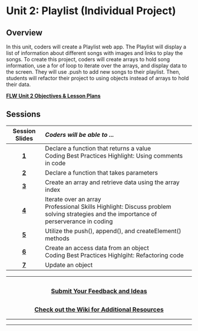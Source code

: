 # Unit 2: Playlist (Individual Project)

## Overview

In this unit, coders will create a Playlist web app.  The Playlist will display a list of information about different songs with images and links to play the songs. To create this project, coders will create arrays to hold song information, use a for of loop to iterate over the arrays, and display data to the screen. They will use .push to add new songs to their playlist. Then, students will refactor their project to using objects instead of arrays to hold their data.

[**FLW Unit 2 Objectives & Lesson Plans**]()
## Sessions

|                                                                    Session Slides                                                                     | _Coders will be able to ..._                                |
| :-----------------------------------------------------------: |:-----|
|                     [**1**]()                     | Declare a function that returns a value</br>Coding Best Practices Highlight: Using comments in code |
|                     [**2**]()                     | Declare a function that takes parameters      |
|                     [**3**]()                     | Create an array and retrieve data using the array index         |
|                     [**4**]()                     | Iterate over an array</br>Professional Skills Highlight: Discuss problem solving strategies and the importance of perserverance in coding        |
|                     [**5**]()                     | Utilize the push(), append(), and createElement() methods      |
|                     [**6**]()                     | Create an access data from an object</br>Coding Best Practices Highlgiht: Refactoring code       |
|                     [**7**]()                     | Update an object       |

---
## <h3 align="center"><a href="https://docs.google.com/forms/d/e/1FAIpQLSeQPPd3u1y_vV9426DjRjgzQHrzsMAIbdsGCxEU5uRj3bTleQ/viewform?usp=sf_link">Submit Your Feedback and Ideas</a></h3>

## <h3 align="center"><a href="https://github.com/itscodenation/curriculum-21-22/wiki">Check out the Wiki for Additional Resources</a></h3>

---
---

